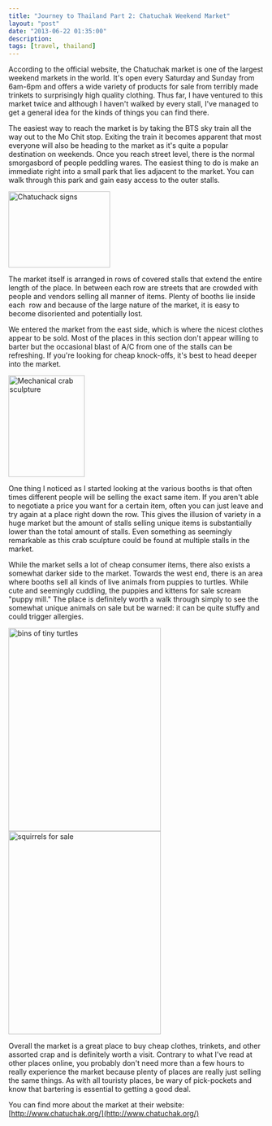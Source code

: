 ```yaml
---
title: "Journey to Thailand Part 2: Chatuchak Weekend Market"
layout: "post"
date: "2013-06-22 01:35:00"
description: 
tags: [travel, thailand]
---
```


According to the official website, the Chatuchak market is one of the largest weekend markets in the world. It's open every Saturday and Sunday from 6am-6pm and offers a wide variety of products for sale from terribly made trinkets to surprisingly high quality clothing. Thus far, I have ventured to this market twice and although I haven't walked by every stall, I've managed to get a general idea for the kinds of things you can find there.


The easiest way to reach the market is by taking the BTS sky train all the way out to the Mo Chit stop. Exiting the train it becomes apparent that most everyone will also be heading to the market as it's quite a popular destination on weekends. Once you reach street level, there is the normal smorgasbord of people peddling wares. The easiest thing to do is make an immediate right into a small park that lies adjacent to the market. You can walk through this park and gain easy access to the outer stalls.


<img alt="Chatuchack signs" border="0" src="http://2.bp.blogspot.com/-qDfOEK9qAtU/UaW2FqYG8nI/AAAAAAAAAOk/aryDFq3XqR8/s200/20130518_133333.jpg" height="150" title="Chatuchack signs" width="200">

The market itself is arranged in rows of covered stalls that extend the entire length of the place. In between each row are streets that are crowded with people and vendors selling all manner of items. Plenty of booths lie inside each  row and because of the large nature of the market, it is easy to become disoriented and potentially lost.


We entered the market from the east side, which is where the nicest clothes appear to be sold. Most of the places in this section don't appear willing to barter but the occasional blast of A/C from one of the stalls can be refreshing. If you're looking for cheap knock-offs, it's best to head deeper into the market.

<img alt="Mechanical crab sculpture" border="0" src="http://4.bp.blogspot.com/-6rBsnLsxYyw/UaW6JQeZiFI/AAAAAAAAAO0/XXXl0UI7MVU/s200/20130428_125444.jpg" height="200" title="Mechanical crab sculpture" width="150">

One thing I noticed as I started looking at the various booths is that often times different people will be selling the exact same item. If you aren't able to negotiate a price you want for a certain item, often you can just leave and try again at a place right down the row. This gives the illusion of variety in a huge market but the amount of stalls selling unique items is substantially lower than the total amount of stalls. Even something as seemingly remarkable as this crab sculpture could be found at multiple stalls in the market.


While the market sells a lot of cheap consumer items, there also exists a somewhat darker side to the market. Towards the west end, there is an area where booths sell all kinds of live animals from puppies to turtles. While cute and seemingly cuddling, the puppies and kittens for sale scream "puppy mill." The place is definitely worth a walk through simply to see the somewhat unique animals on sale but be warned: it can be quite stuffy and could trigger allergies.


<img alt="bins of tiny turtles" border="0" src="http://3.bp.blogspot.com/-Npfzci8PcJY/UaW7aEzn1DI/AAAAAAAAAPE/jUm9BcYDvFA/s400/20130428_112948.jpg" height="400" title="bins of tiny turtles" width="300">

<img alt="squirrels for sale" border="0" src="http://4.bp.blogspot.com/-Ov8nBDguaeI/UaW7cRUsg4I/AAAAAAAAAPM/1pkd2iCjk2U/s400/20130428_112847.jpg" height="400" title="squirrels for sale" width="300">

Overall the market is a great place to buy cheap clothes, trinkets, and other assorted crap and is definitely worth a visit. Contrary to what I've read at other places online, you probably don't need more than a few hours to really experience the market because plenty of places are really just selling the same things. As with all touristy places, be wary of pick-pockets and know that bartering is essential to getting a good deal.


You can find more about the market at their website:  [http://www.chatuchak.org/](http://www.chatuchak.org/)